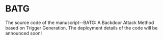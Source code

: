 # BATG
The source code of the manuscript--BATG: A Backdoor Attack Method based on Trigger Generation.
The deployment details of the code will be announced soon!

